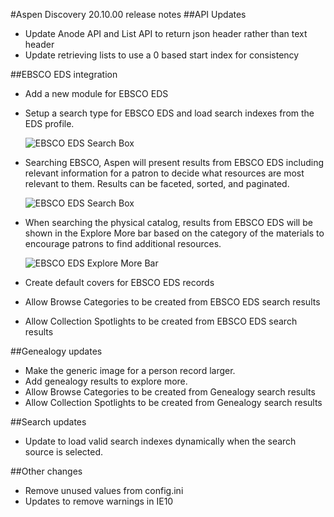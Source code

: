 #Aspen Discovery 20.10.00 release notes
##API Updates
- Update Anode API and List API to return json header rather than text header
- Update retrieving lists to use a 0 based start index for consistency

##EBSCO EDS integration
- Add a new module for EBSCO EDS 
- Setup a search type for EBSCO EDS and load search indexes from the EDS profile. 

  ![EBSCO EDS Search Box](/release_notes/images/20_11_00_EBSCO_EDS_Search.png)
- Searching EBSCO, Aspen will present results from EBSCO EDS including relevant information for a patron to decide what resources are most relevant to them.  Results can be faceted, sorted, and paginated. 

  ![EBSCO EDS Search Box](/release_notes/images/20_11_00_EBSCO_EDS_Search.png)   
- When searching the physical catalog, results from EBSCO EDS will be shown in the Explore More bar based on the category of the materials to encourage patrons to find additional resources.

  ![EBSCO EDS Explore More Bar](/release_notes/images/20_11_00_EBSCO_Explore_more.png)
- Create default covers for EBSCO EDS records
- Allow Browse Categories to be created from EBSCO EDS search results
- Allow Collection Spotlights to be created from EBSCO EDS search results
  
##Genealogy updates
- Make the generic image for a person record larger.
- Add genealogy results to explore more. 
- Allow Browse Categories to be created from Genealogy search results
- Allow Collection Spotlights to be created from Genealogy search results

##Search updates
- Update to load valid search indexes dynamically when the search source is selected.

##Other changes
- Remove unused values from config.ini
- Updates to remove warnings in IE10